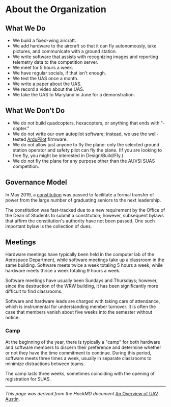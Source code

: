 # About the Organization

## What We Do

- We build a fixed-wing aircraft.
- We add hardware to the aircraft so that it can fly autonomously, take pictures, and communicate with a ground station.
- We write software that assists with recognizing images and reporting telemetry data to the competition server.
- We meet for 5 hours a week.
- We have regular socials, if that isn't enough.
- We test the UAS once a month.
- We write a paper about the UAS.
- We record a video about the UAS.
- We take the UAS to Maryland in June for a demonstration.

## What We Don't Do

- We do not build quadcopters, hexacopters, or anything that ends with "-copter."
- We do not write our own autopilot software; instead, we use the well-tested [ArduPilot](https://github.com/ArduPilot/ardupilot) firmware.
- We do not allow just anyone to fly the plane: only the selected ground station operator and safety pilot can fly the plane. (If you are looking to free fly, you might be interested in Design/Build/Fly.)
- We do not fly the plane for any purpose other than the AUVSI SUAS competition.

## Governance Model

In May 2019, a [constitution](https://github.com/uavaustin/governance) was passed to facilitate a formal transfer of power from the large number of graduating seniors to the next leadership.

The constitution was fast-tracked due to a new requirement by the Office of the Dean of Students to submit a constitution; however, subsequent bylaws that affirm the constitution's authority have not been passed. One such important bylaw is the collection of dues.

## Meetings

Hardware meetings have typically been held in the computer lab of the Aerospace Department, while software meetings take up a classroom in the same building. Software meets twice a week totaling 5 hours a week, while hardware meets thrice a week totaling 9 hours a week.

Software meetings have usually been Sundays and Thursdays; however, since the destruction of the WRW building, it has been significantly more difficult to find classrooms.

Software and hardware leads are charged with taking care of attendance, which is instrumental for understanding member turnover. It is often the case that members vanish about five weeks into the semester without notice.

### Camp

At the beginning of the year, there is typically a "camp" for both hardware and software members to discern their preference and determine whether or not they have the time commitment to continue. During this period, software meets three times a week, usually in separate classrooms to minimize distractions between teams.

The camp lasts three weeks, sometimes coinciding with the opening of registration for SUAS.

----

*This page was derived from the HackMD document* [An Overview of UAV Austin](https://hackmd.io/bzfxlPXtTHemOK_KhwLzRw).
